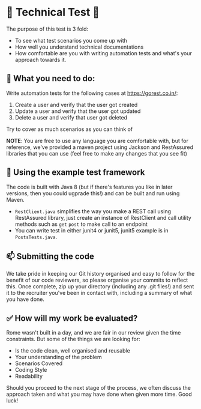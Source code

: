 # 🚀 Technical Test 🚀
The purpose of this test is 3 fold:
* To see what test scenarios you come up with
* How well you understand technical documentations
* How comfortable are you with writing automation tests and what's your approach towards it. 

## 📕 What you need to do:
Write automation tests for the following cases at https://gorest.co.in/:
1. Create a user and verify that the user got created
3. Update a user and verify that the user got updated
4. Delete a user and verify that user got deleted

Try to cover as much scenarios as you can think of

**NOTE**: You are free to use any language you are comfortable with, but for reference, we've provided a maven project using Jackson and RestAssured libraries that you can use (feel free to make any changes that you see fit)

## 🧠 Using the example test framework
The code is built with Java 8 (but if there's features you like in later versions, then you could ugprade this!) and can be built and run using Maven.
* `RestClient.java` simplifies the way you make a REST call using RestAssured library, just create an instance of RestClient and call utility methods such as `get` `post` to make call to an endpoint
* You can write test in either junit4 or junit5, junit5 example is in `PostsTests.java`.

## 📫 Submitting the code
We take pride in keeping our Git history organised and easy to follow for the benefit of our code reviewers, so please organise your commits to reflect this.
Once complete, zip up your directory (including any .git files!) and sent it to the recruiter you've been in contact with, including a summary of what you have done.
 
## ✅ How will my work be evaluated?
Rome wasn't built in a day, and we are fair in our review given the time constraints. But some of the things we are looking for:
* Is the code clean, well organised and reusable
* Your understanding of the problem
* Scenarios Covered
* Coding Style
* Readability

Should you proceed to the next stage of the process, we often discuss the approach taken and what you may have done when given more time. 
Good luck! 
 